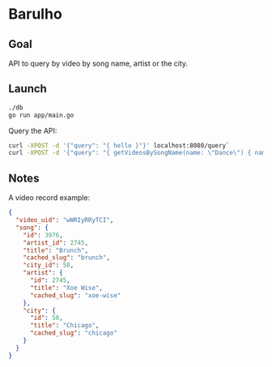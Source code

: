 # Barulho

## Goal

API to query by video by song name, artist or the city.

## Launch

```bash
./db
go run app/main.go
```

Query the API:
```bash
curl -XPOST -d '{"query": "{ hello }"}' localhost:8080/query`
curl -XPOST -d '{"query": "{ getVideosBySongName(name: \"Dance\") { name cityName artistName } }"}' localhost:8080/query
```

## Notes

A video record example:
```json
{
  "video_uid": "wWRIyRRyTCI",
  "song": {
    "id": 3976,
    "artist_id": 2745,
    "title": "Brunch",
    "cached_slug": "brunch",
    "city_id": 58,
    "artist": {
      "id": 2745,
      "title": "Xoe Wise",
      "cached_slug": "xoe-wise"
    },
    "city": {
      "id": 58,
      "title": "Chicago",
      "cached_slug": "chicago"
    }
  }
}
```
